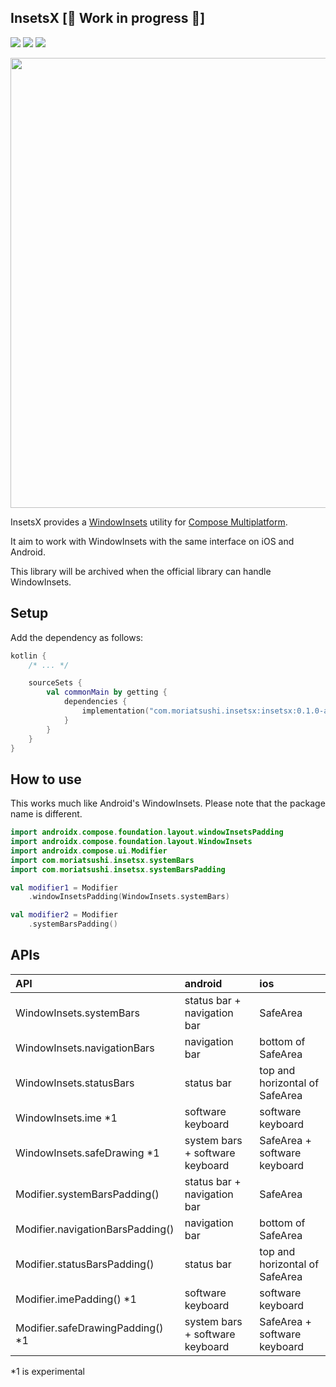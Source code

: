 ## InsetsX  [🚧 Work in progress 🚧]
[![](https://img.shields.io/badge/Kotlin-Multiplatform-%237f52ff?logo=kotlin)](https://kotlinlang.org/docs/multiplatform.html)
[![](https://img.shields.io/maven-central/v/com.moriatsushi.insetsx/insetsx)](https://mvnrepository.com/artifact/com.moriatsushi.insetsx/insetsx)
[![](https://img.shields.io/github/license/mori-atsushi/insetsx)](https://github.com/mori-atsushi/insetsx/blob/main/LICENSE)

<img src="https://user-images.githubusercontent.com/13435109/236607484-22248c02-65de-4954-97a3-349907a2343e.png" width="720px"/>

InsetsX provides a [WindowInsets](https://developer.android.com/reference/kotlin/androidx/compose/foundation/layout/WindowInsets) utility for [Compose Multiplatform](https://www.jetbrains.com/lp/compose-multiplatform/).

It aim to work with WindowInsets with the same interface on iOS and Android.

This library will be archived when the official library can handle WindowInsets.

## Setup
Add the dependency as follows:

```kotlin
kotlin {
    /* ... */

    sourceSets {
        val commonMain by getting {
            dependencies {
                implementation("com.moriatsushi.insetsx:insetsx:0.1.0-alpha04")
            }
        }
    }
}
```

## How to use
This works much like Android's WindowInsets.
Please note that the package name is different.

```kotlin
import androidx.compose.foundation.layout.windowInsetsPadding
import androidx.compose.foundation.layout.WindowInsets
import androidx.compose.ui.Modifier
import com.moriatsushi.insetsx.systemBars
import com.moriatsushi.insetsx.systemBarsPadding

val modifier1 = Modifier
    .windowInsetsPadding(WindowInsets.systemBars)

val modifier2 = Modifier
    .systemBarsPadding()
```

## APIs

API|android|ios
:--|:--|:--
WindowInsets.systemBars|status bar + navigation bar|SafeArea
WindowInsets.navigationBars|navigation bar|bottom of SafeArea
WindowInsets.statusBars|status bar|top and horizontal of SafeArea
WindowInsets.ime *1|software keyboard|software keyboard
WindowInsets.safeDrawing *1|system bars + software keyboard|SafeArea + software keyboard
Modifier.systemBarsPadding()|status bar + navigation bar|SafeArea
Modifier.navigationBarsPadding()|navigation bar|bottom of SafeArea
Modifier.statusBarsPadding()|status bar|top and horizontal of SafeArea
Modifier.imePadding() *1|software keyboard|software keyboard
Modifier.safeDrawingPadding() *1|system bars + software keyboard|SafeArea + software keyboard

*1 is experimental
